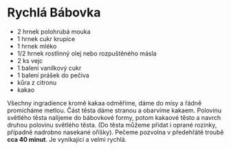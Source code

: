 # Rychlá Bábovka

* 2 hrnek polohrubá mouka
* 1 hrnek cukr krupice
* 1 hrnek mléko
* 1/2 hrnek rostlinný olej nebo rozpuštěného másla
* 2 ks vejc
* 1 balení vanilkový cukr
* 1 balení prášek do pečiva
* kůra z citronu
* kakao

Všechny ingradience kromě kakaa odměříme, dáme do mísy a řádně promícháme metlou.
Část těsta dáme stranou a obarvíme kakaem. Polovinu světlého těsta nalijeme do
bábovkové formy, potom kakaové těsto a navrch druhou polovinu světlého těsta.
(Do těsta můžeme přidat i oprané rozinky, případně nadrobno nasekané oříšky).
Pečeme pozvolna v předehřátě troubě **cca 40 minut**. Je vynikající a velmi rychlá.
